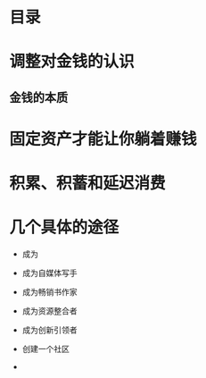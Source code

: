 # 目录





# 调整对金钱的认识

## 金钱的本质





# 固定资产才能让你躺着赚钱

 

# 积累、积蓄和延迟消费





# 几个具体的途径

- 成为

- 成为自媒体写手
- 成为畅销书作家
- 成为资源整合者
- 成为创新引领者
- 创建一个社区
- 

